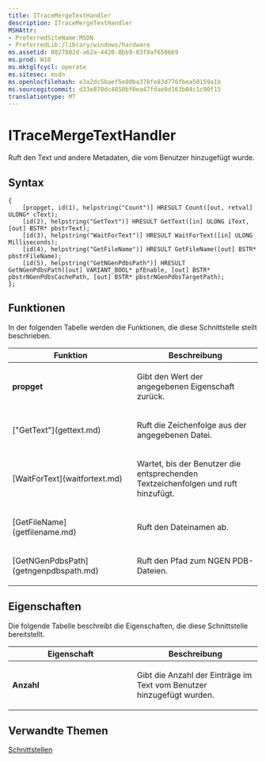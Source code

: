 ```yaml
---
title: ITraceMergeTextHandler
description: ITraceMergeTextHandler
MSHAttr:
- PreferredSiteName:MSDN
- PreferredLib:/library/windows/hardware
ms.assetid: 0827802d-a62a-4420-8bb9-83f8af650669
ms.prod: W10
ms.mktglfcycl: operate
ms.sitesec: msdn
ms.openlocfilehash: e3a2dc5baef5e80ba378fe83d776fbea50159a1b
ms.sourcegitcommit: d33e870dc4850bf0ea47fdae0d163b04c1c90f15
translationtype: MT
---
```

# <a name="itracemergetexthandler"></a>ITraceMergeTextHandler


Ruft den Text und andere Metadaten, die vom Benutzer hinzugefügt wurde.

## <a name="syntax"></a>Syntax


``` syntax
{
    [propget, id(1), helpstring("Count")] HRESULT Count([out, retval] ULONG* cText);
    [id(2), helpstring("GetText")] HRESULT GetText([in] ULONG iText, [out] BSTR* pbstrText);
    [id(3), helpstring("WaitForText")] HRESULT WaitForText([in] ULONG Milliseconds);
    [id(4), helpstring("GetFileName")] HRESULT GetFileName([out] BSTR* pbstrFileName);
    [id(5), helpstring("GetNGenPdbsPath")] HRESULT GetNGenPdbsPath([out] VARIANT_BOOL* pfEnable, [out] BSTR* pbstrNGenPdbsCachePath, [out] BSTR* pbstrNGenPdbsTargetPath);
};
```

## <a name="functions"></a>Funktionen


In der folgenden Tabelle werden die Funktionen, die diese Schnittstelle stellt beschrieben.

<table>
<colgroup>
<col width="50%" />
<col width="50%" />
</colgroup>
<thead>
<tr class="header">
<th>Funktion</th>
<th>Beschreibung</th>
</tr>
</thead>
<tbody>
<tr class="odd">
<td><p><strong>propget</strong></p></td>
<td><p>Gibt den Wert der angegebenen Eigenschaft zurück.</p></td>
</tr>
<tr class="even">
<td><p>["GetText"](gettext.md)</p></td>
<td><p>Ruft die Zeichenfolge aus der angegebenen Datei.</p></td>
</tr>
<tr class="odd">
<td><p>[WaitForText](waitfortext.md)</p></td>
<td><p>Wartet, bis der Benutzer die entsprechenden Textzeichenfolgen und ruft hinzufügt.</p></td>
</tr>
<tr class="even">
<td><p>[GetFileName](getfilename.md)</p></td>
<td><p>Ruft den Dateinamen ab.</p></td>
</tr>
<tr class="odd">
<td><p>[GetNGenPdbsPath](getngenpdbspath.md)</p></td>
<td><p>Ruft den Pfad zum NGEN PDB-Dateien.</p></td>
</tr>
</tbody>
</table>

 

## <a name="properties"></a>Eigenschaften


Die folgende Tabelle beschreibt die Eigenschaften, die diese Schnittstelle bereitstellt.

<table>
<colgroup>
<col width="50%" />
<col width="50%" />
</colgroup>
<thead>
<tr class="header">
<th>Eigenschaft</th>
<th>Beschreibung</th>
</tr>
</thead>
<tbody>
<tr class="odd">
<td><p><strong>Anzahl</strong></p></td>
<td><p>Gibt die Anzahl der Einträge im Text vom Benutzer hinzugefügt wurden.</p></td>
</tr>
</tbody>
</table>

 

## <a name="related-topics"></a>Verwandte Themen


[Schnittstellen](interfaces-wprcontrol.md)

 

 








